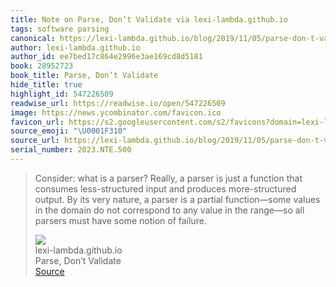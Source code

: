 ```yaml
---
title: Note on Parse, Don’t Validate via lexi-lambda.github.io
tags: software parsing
canonical: https://lexi-lambda.github.io/blog/2019/11/05/parse-don-t-validate/
author: lexi-lambda.github.io
author_id: ee7bed17c864e2996e3ae169cd8d5181
book: 28952723
book_title: Parse, Don’t Validate
hide_title: true
highlight_id: 547226509
readwise_url: https://readwise.io/open/547226509
image: https://news.ycombinator.com/favicon.ico
favicon_url: https://s2.googleusercontent.com/s2/favicons?domain=lexi-lambda.github.io
source_emoji: "\U0001F310"
source_url: https://lexi-lambda.github.io/blog/2019/11/05/parse-don-t-validate/#:~:text=Consider%3A%20what%20is,notion%20of%20failure.
serial_number: 2023.NTE.500
---
```

> Consider: what is a parser? Really, a parser is just a function that consumes less-structured input and produces more-structured output. By its very nature, a parser is a partial function—some values in the domain do not correspond to any value in the range—so all parsers must have some notion of failure.
> <div class="quoteback-footer"><div class="quoteback-avatar"><img class="mini-favicon" src="https://s2.googleusercontent.com/s2/favicons?domain=lexi-lambda.github.io"></div><div class="quoteback-metadata"><div class="metadata-inner"><span style="display:none">FROM:</span><div aria-label="lexi-lambda.github.io" class="quoteback-author"> lexi-lambda.github.io</div><div aria-label="Parse, Don’t Validate" class="quoteback-title"> Parse, Don’t Validate</div></div></div><div class="quoteback-backlink"><a target="_blank" aria-label="go to the full text of this quotation" rel="noopener" href="https://lexi-lambda.github.io/blog/2019/11/05/parse-don-t-validate/#:~:text=Consider%3A%20what%20is,notion%20of%20failure." class="quoteback-arrow"> Source</a></div></div>